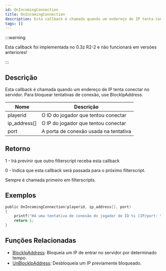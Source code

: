 ```yaml
---
id: OnIncomingConnection
title: OnIncomingConnection
description: Esta callback é chamada quando um endereço de IP tenta conectar no servidor.
tags: []
---
```


:::warning

Esta callback foi implementada no 0.3z R2-2 e não funcionará em versões anteriores!

:::

## Descrição

Esta callback é chamada quando um endereço de IP tenta conectar no servidor. Para bloquear tentativas de conexão, use BlockIpAddress.

| Nome         | Descrição                             |
| ------------ | ------------------------------------- |
| playerid     | O ID do jogador que tentou conectar   |
| ip_address[] | O IP do jogador que tentou conectar   |
| port         | A porta de conexão usada na tentativa |

## Retorno

1 - Irá previnir que outro filterscript receba esta callback

0 - Indica que esta callback será passada para o próximo filterscript.

Sempre é chamada primeiro em filterscripts.

## Exemplos

```c
public OnIncomingConnection(playerid, ip_address[], port)
{
    printf("Há uma tentativa de conexão do jogador de ID %i [IP/port: %s:%i]", playerid, ip_address, port);
    return 1;
}
```

## Funções Relacionadas

- [BlockIpAddress](../functions/BlockIpAddress.md): Bloqueia um IP de entrar no servidor por determinado tempo.
- [UnBlockIpAddress](../functions/UnBlockIpAddress.md): Desbloqueia um IP previamente bloqueado.
